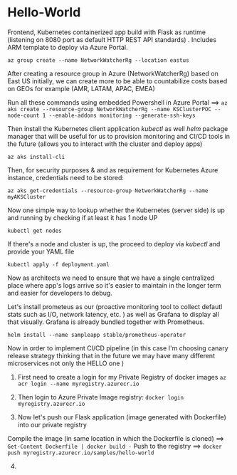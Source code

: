 # Hello-World
Frontend, Kubernetes containerized app build with Flask as runtime (listening on 8080 port as default HTTP REST API standards) . Includes ARM template to deploy via Azure Portal.


``az group create --name NetworkWatcherRg --location eastus``

After creating a resource group in Azure (NetworkWatcherRg)  based on East US initially, we can create more to be able to countabilize costs based on GEOs for example (AMR, LATAM, APAC, EMEA)

Run all these commands using embedded Powershell in Azure Portal  ==> ``az aks create --resource-group NetworkWatcherRg --name KSClusterPOC --node-count 1 --enable-addons monitoring --generate-ssh-keys``

Then install the Kubernetes client application *kubectl* as well *helm* package manager that will be useful for us to provision monitoring and CI/CD tools in the future (allows you to interact with the cluster and deploy apps)

``az aks install-cli``


Then, for security purposes & and as requirement for Kubernetes Azure instance, credentials need to be stored:

``az aks get-credentials --resource-group NetworkWatcherRg --name myAKSCluster``

Now one simple way to lookup whether the Kubernetes (server side) is up and running by checking if at least it has 1 node UP

``kubectl get nodes``

If there's a node and cluster is up, the proceed to deploy via *kubectl* and provide your YAML file

``kubectl apply -f deployment.yaml``

Now as architects we need to ensure that we have a single centralized place where app's logs arrive so it's easier to maintain in the longer term and easier for developers to debug.

Let's install prometeus as our (proactive monitoring tool to collect defautl stats such as I/O, network latency, etc. ) as well as Grafana to display all that visually. Grafana is already bundled together with Prometheus.

``helm install --name sampleapp stable/prometheus-operator``

Now in order to implement CI/CD pipeline (in this case I'm choosing canary release strategy thinking that in the future we may have many  different microservices not only the HELLO one )


1) First need to create a login for my Private Registry of docker images
``az acr login --name myregistry.azurecr.io``


2) Then login to Azure Private Image registry:
``docker login myregistry.azurecr.io ``

3) Now let's push our Flask application (image generated with Dockerfile) into our private registry

Compile the image  (in same location in which the Dockerfile is cloned)  ==> ``Get-Content Dockerfile | docker build -``
Push to the registry ==> ``docker push myregistry.azurecr.io/samples/hello-world``

4) 
